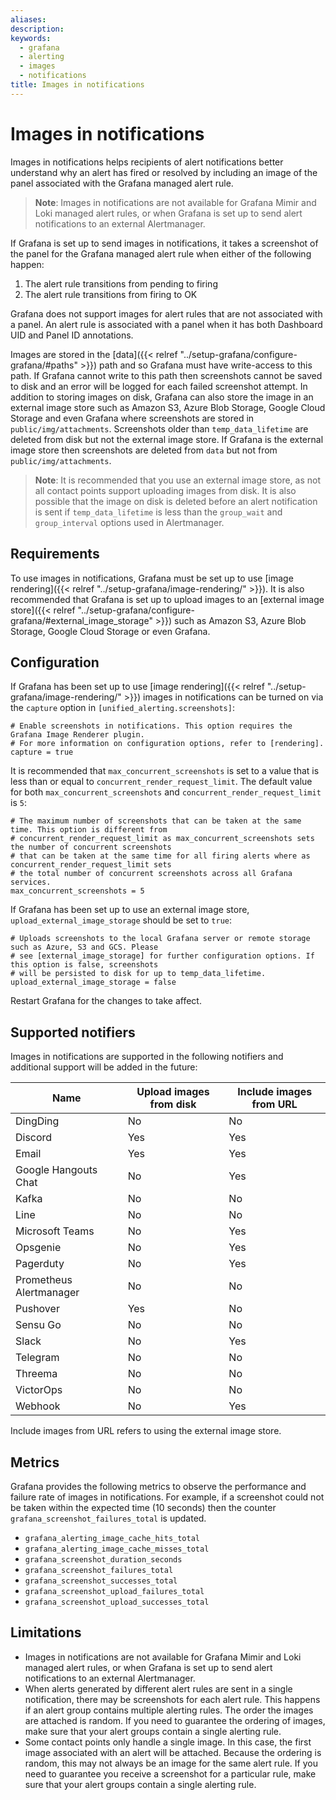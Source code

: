 ```yaml
---
aliases:
description:
keywords:
  - grafana
  - alerting
  - images
  - notifications
title: Images in notifications
---
```


# Images in notifications

Images in notifications helps recipients of alert notifications better understand why an alert has fired or resolved by including an image of the panel associated with the Grafana managed alert rule.

> **Note**: Images in notifications are not available for Grafana Mimir and Loki managed alert rules, or when Grafana is set up to send alert notifications to an external Alertmanager.

If Grafana is set up to send images in notifications, it takes a screenshot of the panel for the Grafana managed alert rule when either of the following happen:

1. The alert rule transitions from pending to firing
2. The alert rule transitions from firing to OK

Grafana does not support images for alert rules that are not associated with a panel. An alert rule is associated with a panel when it has both Dashboard UID and Panel ID annotations.

Images are stored in the [data]({{< relref "../setup-grafana/configure-grafana/#paths" >}}) path and so Grafana must have write-access to this path. If Grafana cannot write to this path then screenshots cannot be saved to disk and an error will be logged for each failed screenshot attempt. In addition to storing images on disk, Grafana can also store the image in an external image store such as Amazon S3, Azure Blob Storage, Google Cloud Storage and even Grafana where screenshots are stored in `public/img/attachments`. Screenshots older than `temp_data_lifetime` are deleted from disk but not the external image store. If Grafana is the external image store then screenshots are deleted from `data` but not from `public/img/attachments`.

> **Note**: It is recommended that you use an external image store, as not all contact points support uploading images from disk. It is also possible that the image on disk is deleted before an alert notification is sent if `temp_data_lifetime` is less than the `group_wait` and `group_interval` options used in Alertmanager.

## Requirements

To use images in notifications, Grafana must be set up to use [image rendering]({{< relref "../setup-grafana/image-rendering/" >}}). It is also recommended that Grafana is set up to upload images to an [external image store]({{< relref "../setup-grafana/configure-grafana/#external_image_storage" >}}) such as Amazon S3, Azure Blob Storage, Google Cloud Storage or even Grafana.

## Configuration

If Grafana has been set up to use [image rendering]({{< relref "../setup-grafana/image-rendering/" >}}) images in notifications can be turned on via the `capture` option in `[unified_alerting.screenshots]`:

    # Enable screenshots in notifications. This option requires the Grafana Image Renderer plugin.
    # For more information on configuration options, refer to [rendering].
    capture = true

It is recommended that `max_concurrent_screenshots` is set to a value that is less than or equal to `concurrent_render_request_limit`. The default value for both `max_concurrent_screenshots` and `concurrent_render_request_limit` is `5`:

    # The maximum number of screenshots that can be taken at the same time. This option is different from
    # concurrent_render_request_limit as max_concurrent_screenshots sets the number of concurrent screenshots
    # that can be taken at the same time for all firing alerts where as concurrent_render_request_limit sets
    # the total number of concurrent screenshots across all Grafana services.
    max_concurrent_screenshots = 5

If Grafana has been set up to use an external image store, `upload_external_image_storage` should be set to `true`:

    # Uploads screenshots to the local Grafana server or remote storage such as Azure, S3 and GCS. Please
    # see [external_image_storage] for further configuration options. If this option is false, screenshots
    # will be persisted to disk for up to temp_data_lifetime.
    upload_external_image_storage = false

Restart Grafana for the changes to take affect.

## Supported notifiers

Images in notifications are supported in the following notifiers and additional support will be added in the future:

| Name                    | Upload images from disk | Include images from URL |
| ----------------------- | ----------------------- | ----------------------- |
| DingDing                | No                      | No                      |
| Discord                 | Yes                     | Yes                     |
| Email                   | Yes                     | Yes                     |
| Google Hangouts Chat    | No                      | Yes                     |
| Kafka                   | No                      | No                      |
| Line                    | No                      | No                      |
| Microsoft Teams         | No                      | Yes                     |
| Opsgenie                | No                      | Yes                     |
| Pagerduty               | No                      | Yes                     |
| Prometheus Alertmanager | No                      | No                      |
| Pushover                | Yes                     | No                      |
| Sensu Go                | No                      | No                      |
| Slack                   | No                      | Yes                     |
| Telegram                | No                      | No                      |
| Threema                 | No                      | No                      |
| VictorOps               | No                      | No                      |
| Webhook                 | No                      | Yes                     |

Include images from URL refers to using the external image store.

## Metrics

Grafana provides the following metrics to observe the performance and failure rate of images in notifications.
For example, if a screenshot could not be taken within the expected time (10 seconds) then the counter `grafana_screenshot_failures_total` is updated.

- `grafana_alerting_image_cache_hits_total`
- `grafana_alerting_image_cache_misses_total`
- `grafana_screenshot_duration_seconds`
- `grafana_screenshot_failures_total`
- `grafana_screenshot_successes_total`
- `grafana_screenshot_upload_failures_total`
- `grafana_screenshot_upload_successes_total`

## Limitations

- Images in notifications are not available for Grafana Mimir and Loki managed alert rules, or when Grafana is set up to send alert notifications to an external Alertmanager.
- When alerts generated by different alert rules are sent in a single notification, there may be screenshots for each alert rule. This happens if an alert group contains multiple alerting rules. The order the images are attached is random. If you need to guarantee the ordering of images, make sure that your alert groups contain a single alerting rule.
- Some contact points only handle a single image. In this case, the first image associated with an alert will be attached. Because the ordering is random, this may not always be an image for the same alert rule. If you need to guarantee you receive a screenshot for a particular rule, make sure that your alert groups contain a single alerting rule.
